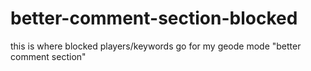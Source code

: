 # better-comment-section-blocked
this is where blocked players/keywords go for my geode mode "better comment section"
